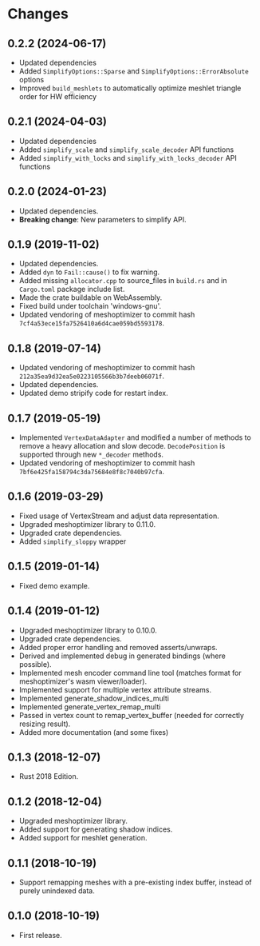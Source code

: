 # Changes

## 0.2.2 (2024-06-17)

* Updated dependencies
* Added `SimplifyOptions::Sparse` and `SimplifyOptions::ErrorAbsolute` options
* Improved `build_meshlets` to automatically optimize meshlet triangle order for HW efficiency

## 0.2.1 (2024-04-03)

* Updated dependencies
* Added `simplify_scale` and `simplify_scale_decoder` API functions
* Added `simplify_with_locks` and `simplify_with_locks_decoder` API functions

## 0.2.0 (2024-01-23)

* Updated dependencies.
* **Breaking change**: New parameters to simplify API.

## 0.1.9 (2019-11-02)

* Updated dependencies.
* Added `dyn` to `Fail::cause()` to fix warning.
* Added missing `allocator.cpp` to source_files in `build.rs` and in `Cargo.toml` package include list.
* Made the crate buildable on WebAssembly.
* Fixed build under toolchain 'windows-gnu'.
* Updated vendoring of meshoptimizer to commit hash `7cf4a53ece15fa7526410a6d4cae059bd5593178`.

## 0.1.8 (2019-07-14)

* Updated vendoring of meshoptimizer to commit hash `212a35ea9d32ea5e0223105566b3b7deeb06071f`.
* Updated dependencies.
* Updated demo stripify code for restart index.

## 0.1.7 (2019-05-19)

* Implemented `VertexDataAdapter` and modified a number of methods to remove a heavy allocation and slow decode. `DecodePosition` is supported through new `*_decoder` methods.
* Updated vendoring of meshoptimizer to commit hash `7bf6e425fa158794c3da75684e8f8c7040b97cfa`.

## 0.1.6 (2019-03-29)

* Fixed usage of VertexStream and adjust data representation.
* Upgraded meshoptimizer library to 0.11.0.
* Upgraded crate dependencies.
* Added `simplify_sloppy` wrapper

## 0.1.5 (2019-01-14)

* Fixed demo example.

## 0.1.4 (2019-01-12)

* Upgraded meshoptimizer library to 0.10.0.
* Upgraded crate dependencies.
* Added proper error handling and removed asserts/unwraps.
* Derived and implemented debug in generated bindings (where possible).
* Implemented mesh encoder command line tool (matches format for meshoptimizer's wasm viewer/loader).
* Implemented support for multiple vertex attribute streams.
* Implemented generate_shadow_indices_multi
* Implemented generate_vertex_remap_multi
* Passed in vertex count to remap_vertex_buffer (needed for correctly resizing result).
* Added more documentation (and some fixes)

## 0.1.3 (2018-12-07)

* Rust 2018 Edition.
  
## 0.1.2 (2018-12-04)

* Upgraded meshoptimizer library.
* Added support for generating shadow indices.
* Added support for meshlet generation.

## 0.1.1 (2018-10-19)

* Support remapping meshes with a pre-existing index buffer, instead of purely unindexed data.

## 0.1.0 (2018-10-19)

* First release.
